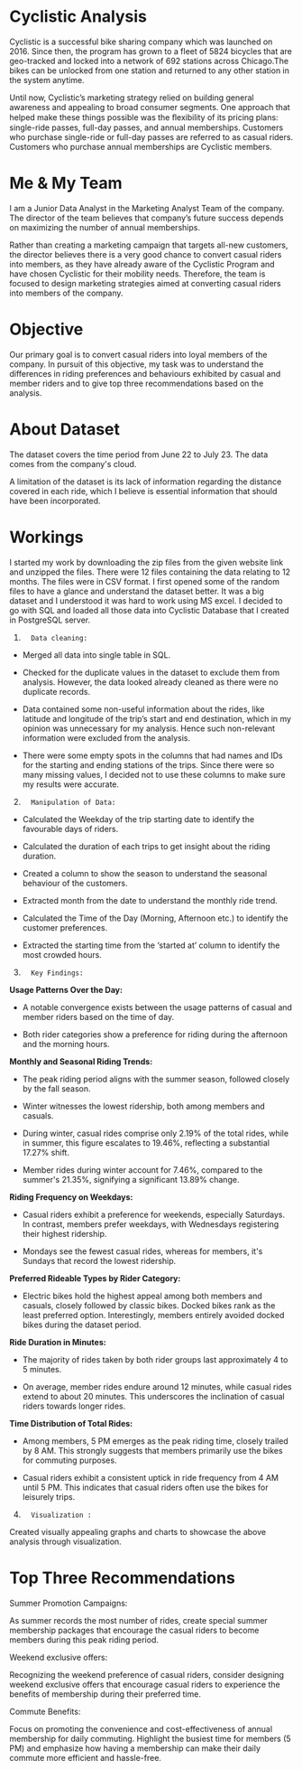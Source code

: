 # Cyclistic Analysis

Cyclistic is a successful bike sharing company which was launched on 2016. Since then, the program has grown to a fleet of 5824 bicycles that are geo-tracked and locked into a network of 692 stations across Chicago.The bikes can be unlocked from one station and returned to any other station in the system anytime.

Until now, Cyclistic’s marketing strategy relied on building general awareness and appealing to broad consumer segments. One approach that helped make these things possible was the ﬂexibility of its pricing plans: single-ride passes, full-day passes, and annual memberships. Customers who purchase single-ride or full-day passes are referred to as casual riders. Customers who purchase annual memberships are Cyclistic members.

# Me & My Team
I am a Junior Data Analyst in the Marketing Analyst Team of the company. The director of the team believes that company’s future success depends on maximizing the number of annual memberships.

Rather than creating a marketing campaign that targets all-new customers, the director believes there is a very good chance to convert casual riders into members, as they have already aware of the Cyclistic Program and have chosen Cyclistic for their mobility needs. Therefore, the team is focused to design marketing strategies aimed at converting casual riders into members of the company.

# Objective
Our primary goal is to convert casual riders into loyal members of the company. In pursuit of this objective, my task was to understand the differences in riding preferences and behaviours exhibited by casual and member riders and to give top three recommendations based on the analysis.

# About Dataset
The dataset covers the time period from June 22 to July 23. The data comes from the company's cloud.

 A limitation of the dataset is its lack of information regarding the distance covered in each ride, which I believe is essential information that should have been incorporated.

 # Workings
 I started my work by downloading the zip files from the given website link and unzipped the files. There were 12 files containing the data relating to 12 months. The files were in CSV format. I first opened some of the random files to have a glance and understand the dataset better. It was a big dataset and I understood it was hard to work using MS excel. I decided to go with SQL and loaded all those data into Cyclistic Database that I created in PostgreSQL server.

 

1)       Data cleaning:

* Merged all data into single table in SQL.

* Checked for the duplicate values in the dataset to exclude them from analysis. However, the data looked already cleaned as there were 
  no duplicate records.

* Data contained some non-useful information about the rides, like latitude and longitude of the trip’s start and end destination, which 
  in my opinion was unnecessary for my analysis. Hence such non-relevant information were excluded from the analysis.

* There were some empty spots in the columns that had names and IDs for the starting and ending stations of the trips. Since there were 
  so many missing values, I decided not to use these columns to make sure my results were accurate.

 

2)       Manipulation of Data:

* Calculated the Weekday of the trip starting date to identify the favourable days of riders.

* Calculated the duration of each trips to get insight about the riding duration.

* Created a column to show the season to understand the seasonal behaviour of the customers.

* Extracted month from the date to understand the monthly ride trend.

* Calculated the Time of the Day (Morning, Afternoon etc.) to identify the customer preferences.

 * Extracted the starting time from the ‘started at’ column to identify the most crowded hours.

 

3)       Key Findings:

**Usage Patterns Over the Day:**

* A notable convergence exists between the usage patterns of casual and member riders based on the time of day.

* Both rider categories show a preference for riding during the afternoon and the morning hours.

 

**Monthly and Seasonal Riding Trends:**

 * The peak riding period aligns with the summer season, followed closely by the fall season.

* Winter witnesses the lowest ridership, both among members and casuals.

* During winter, casual rides comprise only 2.19% of the total rides, while in summer, this figure escalates to 19.46%, reflecting  a substantial 17.27% shift.

* Member rides during winter account for 7.46%, compared to the summer's 21.35%, signifying a significant 13.89% change.


**Riding Frequency on Weekdays:**

* Casual riders exhibit a preference for weekends, especially Saturdays. In contrast, members prefer weekdays, with  Wednesdays 
  registering their highest ridership.

* Mondays see the fewest casual rides, whereas for members, it's Sundays that record the lowest ridership.

 

**Preferred Rideable Types by Rider Category:**

* Electric bikes hold the highest appeal among both members and casuals, closely followed by classic bikes. Docked bikes rank as the 
  least preferred option. Interestingly, members entirely avoided docked bikes during the dataset period.

 

**Ride Duration in Minutes:**

* The majority of rides taken by both rider groups last approximately 4 to 5 minutes.

* On average, member rides endure around 12 minutes, while casual rides extend to about 20 minutes. This underscores the inclination of 
  casual riders towards longer rides.

 

**Time Distribution of Total Rides:**

* Among members, 5 PM emerges as the peak riding time, closely trailed by 8 AM. This strongly suggests that members primarily use the 
  bikes for commuting purposes.

* Casual riders exhibit a consistent uptick in ride frequency from 4 AM until 5 PM. This indicates that casual riders often use the 
  bikes for leisurely trips.

 

4)       Visualization :

Created visually appealing graphs and charts to showcase the above analysis through visualization.

# Top Three Recommendations
Summer Promotion Campaigns:

As summer records the most number of rides, create special summer membership packages that encourage the casual riders to become members during this peak riding period.


Weekend exclusive offers:

Recognizing the weekend preference of casual riders, consider designing weekend exclusive offers that encourage casual riders to experience the benefits of membership during their preferred time.


Commute Benefits:

Focus on promoting the convenience and cost-effectiveness of annual membership for daily commuting. Highlight the busiest time for members (5 PM) and emphasize how having a membership can make their daily commute more efficient and hassle-free.

